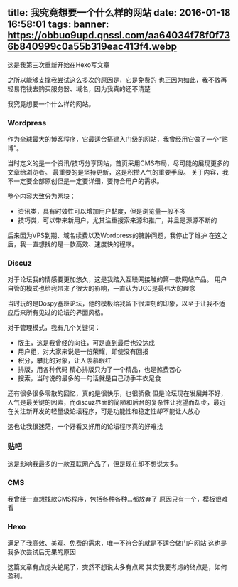 title: 我究竟想要一个什么样的网站
date: 2016-01-18 16:58:01
tags:
banner: https://obbuo9upd.qnssl.com/aa64034f78f0f736b840999c0a55b319eac413f4.webp
---
这是我第三次重新开始在Hexo写文章

之所以能够支撑我尝试这么多次的原因是，它是免费的
也正因为如此，我不敢再轻易花钱去购买服务器、域名，因为我真的还不清楚

我究竟想要一个什么样的网站。
<!--more-->

### Wordpress

作为全球最大的博客程序，它最适合搭建入门级的网站，我曾经用它做了一个“贴博”。

当时定义的是一个资讯/技巧分享网站，首页采用CMS布局，尽可能的展现更多的文章给浏览者。
最重要的是坚持更新，这是积攒人气的重要手段。
关于内容，我不一定要全部原创但是一定要详细，要符合用户的需求。

整个内容大致分为两块：
* 资讯类，具有时效性可以增加用户黏度，但是浏览量一般不多
* 技巧类，可以带来新用户，尤其注重搜索来源和推广，并且是源源不断的

后来因为VPS到期、域名续费以及Wordpress的臃肿问题，我停止了维护
在这之后，我一直想找的是一款高效、速度快的程序。

### Discuz

对于论坛我的情感要更加悠久，这是我踏入互联网接触的第一款网站产品。
用户自管的模式也给我带来了很大的影响，一直认为UGC是最伟大的理念

当时玩的是Dospy塞班论坛，他的模板给我留下很深刻的印象，以至于让我不适应后来所有见过的论坛的界面风格。

对于管理模式，我有几个关键词：
* 版主，这是我曾经的向往，可是直到最后也没达成
* 用户组，对大家来说是一份荣耀，即使没有回报
* 积分，攀比的对象，让人羡慕眼红
* 排版，用各种代码 精心排版只为了一个精品，也是煞费苦心
* 搜索，当时说的最多的一句话就是自己动手丰衣足食

还有很多很多零散的回忆，真的是很快乐，也很骄傲
但是论坛现在发展并不好，人气是最关键的因素，而discuz界面的简陋和后台的复杂性让我望而却步，最近在关注新开发的轻量级论坛程序，可是功能性和稳定性却不能让人放心

这也让我很迷茫，一个好看又好用的论坛程序真的好难找

### 贴吧

这是影响我最多的一款互联网产品了，但是现在却不想说太多。

### CMS

我曾经一直想找款CMS程序，包括各种各种...都放弃了
原因只有一个，模板很难看

### Hexo

满足了我高效、美观、免费的需求，唯一不符合的就是不适合做门户网站
这也是我多次尝试后无果的原因

这篇文章有点虎头蛇尾了，突然不想说太多有点累
其实我要考虑的终点是，如何盈利。